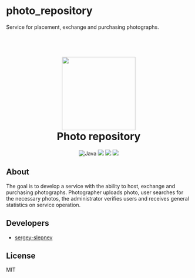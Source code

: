 # photo_repository
Service for placement, exchange and purchasing photographs.

<h1 align="center">
  <br>
  <a href="http://www.amitmerchant.com/electron-markdownify"><img src="https://i.ibb.co/Sc04BmT/PR.png" width="200"></a>
  <br>
Photo repository
  <br>
</h1>


<p align="center">
  <img src="https://img.shields.io/badge/Java-green?logoColor=hex" alt="Java">
  <img src="https://img.shields.io/badge/PostgreSQL-blue?logoColor=hex">
  <img src="https://img.shields.io/badge/JDBC-yellow?logoColor=hex">
  <img src="https://img.shields.io/badge/JSP-darkblue?logoColor=hex">
</p>

## About

The goal is to develop a service with the ability to host, exchange and purchasing photographs. 
Photographer uploads photo, user searches for the necessary photos, the administrator
verifies users and receives general statistics on service operation.

## Developers
- [sergey-slepnev](https://github.com/sergey-slepnev)

## License

MIT

